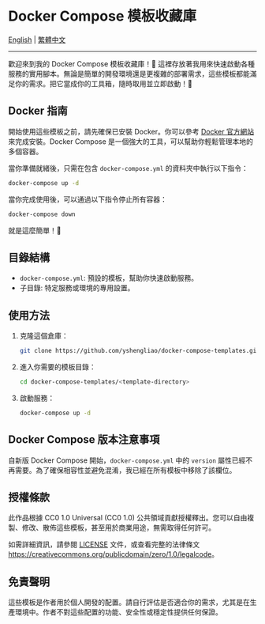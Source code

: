 # Docker Compose 模板收藏庫

[English](README.md) | [繁體中文](README.hant.md)

---

歡迎來到我的 Docker Compose 模板收藏庫！🎉 這裡存放著我用來快速啟動各種服務的實用腳本。無論是簡單的開發環境還是更複雜的部署需求，這些模板都能滿足你的需求。把它當成你的工具箱，隨時取用並立即啟動！🚀

## Docker 指南

開始使用這些模板之前，請先確保已安裝 Docker。你可以參考 [Docker 官方網站](https://docs.docker.com/get-docker/) 來完成安裝。Docker Compose 是一個強大的工具，可以幫助你輕鬆管理本地的多個容器。

當你準備就緒後，只需在包含 `docker-compose.yml` 的資料夾中執行以下指令：

```bash
docker-compose up -d
```

當你完成使用後，可以通過以下指令停止所有容器：

```bash
docker-compose down
```

就是這麼簡單！🚀

## 目錄結構

- `docker-compose.yml`: 預設的模板，幫助你快速啟動服務。
- 子目錄: 特定服務或環境的專用設置。

## 使用方法

1. 克隆這個倉庫：

   ```bash
   git clone https://github.com/yshengliao/docker-compose-templates.git
   ```

2. 進入你需要的模板目錄：

   ```bash
   cd docker-compose-templates/<template-directory>
   ```

3. 啟動服務：

   ```bash
   docker-compose up -d
   ```

## Docker Compose 版本注意事項

自新版 Docker Compose 開始，`docker-compose.yml` 中的 `version` 屬性已經不再需要。為了確保相容性並避免混淆，我已經在所有模板中移除了該欄位。

## 授權條款

此作品根據 CC0 1.0 Universal (CC0 1.0) 公共領域貢獻授權釋出。您可以自由複製、修改、散佈這些模板，甚至用於商業用途，無需取得任何許可。

如需詳細資訊，請參閱 [LICENSE](./LICENSE) 文件，或查看完整的法律條文 <https://creativecommons.org/publicdomain/zero/1.0/legalcode>。

## 免責聲明

這些模板是作者用於個人開發的配置。請自行評估是否適合你的需求，尤其是在生產環境中。作者不對這些配置的功能、安全性或穩定性提供任何保證。

